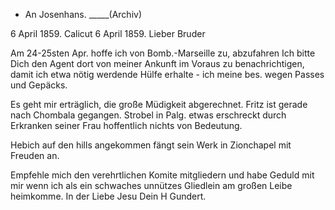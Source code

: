 + An Josenhans. _____(Archiv)

 6 April 1859.
 Calicut 6 April 1859.
Lieber Bruder

Am 24-25sten Apr. hoffe ich von Bomb.-Marseille zu, abzufahren Ich bitte Dich den Agent dort von meiner Ankunft im Voraus zu benachrichtigen, damit ich etwa nötig werdende Hülfe erhalte - ich meine bes. wegen Passes und Gepäcks.

Es geht mir erträglich, die große Müdigkeit abgerechnet. Fritz ist gerade nach Chombala gegangen. Strobel in Palg. etwas erschreckt durch Erkranken seiner Frau hoffentlich nichts von Bedeutung.

Hebich auf den hills angekommen fängt sein Werk in Zionchapel mit Freuden an.

Empfehle mich den verehrtlichen Komite mitgliedern und habe Geduld mit mir wenn ich als ein schwaches unnützes Gliedlein am großen Leibe heimkomme. 
 In der Liebe Jesu Dein
 H Gundert.

